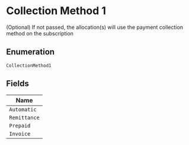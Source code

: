 
# Collection Method 1

(Optional) If not passed, the allocation(s) will use the payment collection method on the subscription

## Enumeration

`CollectionMethod1`

## Fields

| Name |
|  --- |
| `Automatic` |
| `Remittance` |
| `Prepaid` |
| `Invoice` |

